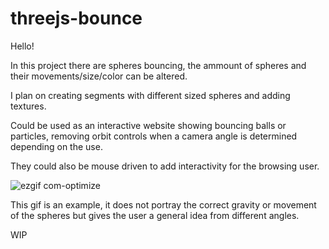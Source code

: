 # threejs-bounce

Hello!

In this project there are spheres bouncing, the ammount of spheres and their movements/size/color can be altered.



I plan on creating segments with different sized spheres and adding textures.



Could be used as an interactive website showing bouncing balls or particles, removing orbit controls when a camera angle is determined depending on the use.



They could also be mouse driven to add interactivity for the browsing user.



![ezgif com-optimize](https://github.com/Ladcod/threejs-bounce/assets/126636667/c295135a-20ab-4c12-9978-2910b89e2bce)



This gif is an example, it does not portray the correct gravity or movement of the spheres but gives the user a general idea from different angles.





WIP
